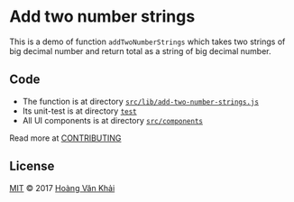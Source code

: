 # Add two number strings

This is a demo of function `addTwoNumberStrings` which takes two strings of big decimal number and return total as a string of big decimal number.

## Code

* The function is at directory [`src/lib/add-two-number-strings.js`](./src/lib/add-two-number-strings.js)
* Its unit-test is at directory [`test`](./test/src/lib/add-two-number-strings.test.js)
* All UI components is at directory [`src/components`]('./src/components')

Read more at [CONTRIBUTING](./CONTRIBUTING.md)

## License

[MIT](./LICENSE.md) © 2017 [Hoàng Văn Khải](https://github.com/KSXGitHub)
